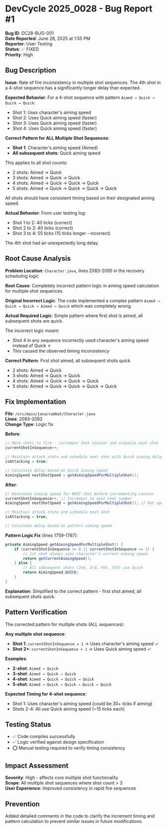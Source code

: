 # DevCycle 2025_0028 - Bug Report #1

**Bug ID**: DC28-BUG-001  
**Date Reported**: June 28, 2025 at 1:55 PM  
**Reporter**: User Testing  
**Status**: ✅ FIXED  
**Priority**: High  

## Bug Description

**Issue**: Rate of fire inconsistency in multiple shot sequences. The 4th shot in a 4-shot sequence has a significantly longer delay than expected.

**Expected Behavior**: 
For a 4-shot sequence with pattern `Aimed → Quick → Quick → Quick`:
- Shot 1: Uses character's aiming speed
- Shot 2: Uses Quick aiming speed (faster)
- Shot 3: Uses Quick aiming speed (faster)  
- Shot 4: Uses Quick aiming speed (faster)

**Correct Pattern for ALL Multiple Shot Sequences**:
- **Shot 1**: Character's aiming speed (Aimed)
- **All subsequent shots**: Quick aiming speed

This applies to all shot counts:
- 2 shots: Aimed → Quick
- 3 shots: Aimed → Quick → Quick
- 4 shots: Aimed → Quick → Quick → Quick
- 5 shots: Aimed → Quick → Quick → Quick → Quick

All shots should have consistent timing based on their designated aiming speed.

**Actual Behavior**:
From user testing log:
- Shot 1 to 2: 40 ticks (correct)
- Shot 2 to 3: 40 ticks (correct)
- Shot 3 to 4: 55 ticks (15 ticks longer - incorrect)

The 4th shot had an unexpectedly long delay.

## Root Cause Analysis

**Problem Location**: `Character.java`, lines 2083-2095 in the recovery scheduling logic

**Root Cause**: Completely incorrect pattern logic in aiming speed calculation for multiple shot sequences.

**Original Incorrect Logic**: The code implemented a complex pattern `Aimed → Quick → Quick → Aimed → Quick` which was completely wrong.

**Actual Required Logic**: Simple pattern where first shot is aimed, all subsequent shots are quick.

The incorrect logic meant:
- Shot 4 in any sequence incorrectly used character's aiming speed instead of Quick ✗
- This caused the observed timing inconsistency

**Correct Pattern**: First shot aimed, all subsequent shots quick
- 2 shots: Aimed → Quick
- 3 shots: Aimed → Quick → Quick
- 4 shots: Aimed → Quick → Quick → Quick  
- 5 shots: Aimed → Quick → Quick → Quick → Quick

## Fix Implementation

**File**: `/src/main/java/combat/Character.java`  
**Lines**: 2083-2092  
**Change Type**: Logic fix

**Before**:
```java
// More shots to fire - increment shot counter and schedule next shot
currentShotInSequence++;

// Maintain attack state and schedule next shot with Quick aiming delay
isAttacking = true;

// Calculate delay based on Quick aiming speed  
AimingSpeed nextShotSpeed = getAimingSpeedForMultipleShot();
```

**After**:
```java
// Determine aiming speed for NEXT shot before incrementing counter
currentShotInSequence++; // Increment to next shot number
AimingSpeed nextShotSpeed = getAimingSpeedForMultipleShot(); // Get speed for this shot number

// Maintain attack state and schedule next shot
isAttacking = true;

// Calculate delay based on pattern aiming speed
```

**Pattern Logic Fix** (lines 1759-1767):
```java
private AimingSpeed getAimingSpeedForMultipleShot() {
    if (currentShotInSequence <= 0 || currentShotInSequence == 1) {
        // 1st shot always uses character's current aiming speed
        return getCurrentAimingSpeed();
    } else {
        // All subsequent shots (2nd, 3rd, 4th, 5th) use Quick
        return AimingSpeed.QUICK;
    }
}
```

**Explanation**: Simplified to the correct pattern - first shot aimed, all subsequent shots quick.

## Pattern Verification

The corrected pattern for multiple shots (ALL sequences):

**Any multiple shot sequence**:
- **Shot 1**: `currentShotInSequence = 1` → Uses character's aiming speed ✓
- **Shot 2+**: `currentShotInSequence > 1` → Uses Quick aiming speed ✓

**Examples**:
- **2-shot**: `Aimed → Quick`
- **3-shot**: `Aimed → Quick → Quick`
- **4-shot**: `Aimed → Quick → Quick → Quick`
- **5-shot**: `Aimed → Quick → Quick → Quick → Quick`

**Expected Timing for 4-shot sequence**:
- Shot 1: Uses character's aiming speed (could be 30+ ticks if aiming)
- Shots 2-4: All use Quick aiming speed (~15 ticks each)

## Testing Status

- ✅ Code compiles successfully
- ✅ Logic verified against design specification
- ⭕ Manual testing required to verify timing consistency

## Impact Assessment

**Severity**: High - affects core multiple shot functionality  
**Scope**: All multiple shot sequences where shot count > 3  
**User Experience**: Improved consistency in rapid fire sequences  

## Prevention

Added detailed comments in the code to clarify the increment timing and pattern calculation to prevent similar issues in future modifications.